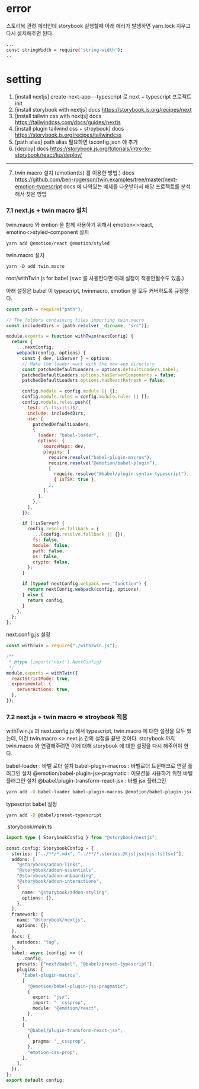 # error

스토리북 관련 에러인데 storybook 실행할때 아래 에러가 발생하면 yarn.lock 지우고 다시 설치해주면 된다.

```bash
...
const stringWidth = require('string-width');
..
```

# setting

1. [install nextjs] create-next-app --typescript 로 next + typescript 프로젝트 init
2. [install storybook with nextjs] docs https://storybook.js.org/recipes/next
3. [install tailwin css with nextjs] docs https://tailwindcss.com/docs/guides/nextjs
4. [install plugin tailwind css + stroybook] docs https://storybook.js.org/recipes/tailwindcss
5. [path alias] path alias 필요하면 tsconfig.json 에 추가
6. [deploy] docs https://storybook.js.org/tutorials/intro-to-storybook/react/ko/deploy/

---

7. twin macro 설치
   (emotion(ts) 를 이용한 방법.) docs https://github.com/ben-rogerson/twin.examples/tree/master/next-emotion-typescript
   docs 에 나와있는 예제를 다운받아서 해당 프로젝트를 분석해서 찾은 방법

### 7.1 next.js + twin macro 설치

twin.macro 와 emtion 을 함께 사용하기 위해서 emotion<>react, emotino<>styled-component 설치

```
yarn add @emotion/react @emotion/styled
```

twin.macro 설치

```
yarn -D add twin.macro
```

root/withTwin.js for babel (swc 를 사용한다면 아래 설정이 적용안될수도 있음.)

아래 설정은 babel 이 typescript, twinmacro, emotion 을 모두 커버하도록 규정한다.

```js
const path = require("path");

// The folders containing files importing twin.macro
const includedDirs = [path.resolve(__dirname, "src")];

module.exports = function withTwin(nextConfig) {
  return {
    ...nextConfig,
    webpack(config, options) {
      const { dev, isServer } = options;
      // Make the loader work with the new app directory
      const patchedDefaultLoaders = options.defaultLoaders.babel;
      patchedDefaultLoaders.options.hasServerComponents = false;
      patchedDefaultLoaders.options.hasReactRefresh = false;

      config.module = config.module || {};
      config.module.rules = config.module.rules || [];
      config.module.rules.push({
        test: /\.(tsx|ts)$/,
        include: includedDirs,
        use: [
          patchedDefaultLoaders,
          {
            loader: "babel-loader",
            options: {
              sourceMaps: dev,
              plugins: [
                require.resolve("babel-plugin-macros"),
                require.resolve("@emotion/babel-plugin"),
                [
                  require.resolve("@babel/plugin-syntax-typescript"),
                  { isTSX: true },
                ],
              ],
            },
          },
        ],
      });

      if (!isServer) {
        config.resolve.fallback = {
          ...(config.resolve.fallback || {}),
          fs: false,
          module: false,
          path: false,
          os: false,
          crypto: false,
        };
      }

      if (typeof nextConfig.webpack === "function") {
        return nextConfig.webpack(config, options);
      } else {
        return config;
      }
    },
  };
};
```

next.config.js 설정

```js
const withTwin = require("./withTwin.js");

/**
 * @type {import('next').NextConfig}
 */
module.exports = withTwin({
  reactStrictMode: true,
  experimental: {
    serverActions: true,
  },
});
```

### 7.2 next.js + twin macro => stroybook 적용

withTwin.js 과 next.config.js 에서 typescript, twin.macro 에 대한 설정을 모두 했는데, 이건 twin.macro <> next.js 간의 설정을 끝낸 것이다. storybook 까지 twin.macro 와 연결해주려면 이에 대해 storybook 에 대한 설정을 다시 해주어야 한다.

babel-loader : 바벨 로더 설치
babel-plugin-macros : 바벨로더 트윈매크로 연결 플러그인 설치
@emotion/babel-plugin-jsx-pragmatic : 이모션을 사용하기 위한 바벨 플러그인 설치
@babel/plugin-transform-react-jsx : 바벨 jsx 플러그인

```bash
yarn add -D babel-loader babel-plugin-macros @emotion/babel-plugin-jsx-pragmatic @babel/plugin-transform-react-jsx
```

typescript babel 설정

```bash
yarn add -D @babel/preset-typescript
```

.storybook/main.ts

```ts
import type { StorybookConfig } from "@storybook/nextjs";

const config: StorybookConfig = {
  stories: ["../**/*.mdx", "../**/*.stories.@(js|jsx|mjs|ts|tsx)"],
  addons: [
    "@storybook/addon-links",
    "@storybook/addon-essentials",
    "@storybook/addon-onboarding",
    "@storybook/addon-interactions",
    {
      name: "@storybook/addon-styling",
      options: {},
    },
  ],
  framework: {
    name: "@storybook/nextjs",
    options: {},
  },
  docs: {
    autodocs: "tag",
  },
  babel: async (config) => ({
    ...config,
    presets: ["next/babel", "@babel/preset-typescript"],
    plugins: [
      "babel-plugin-macros",
      [
        "@emotion/babel-plugin-jsx-pragmatic",
        {
          export: "jsx",
          import: "__cssprop",
          module: "@emotion/react",
        },
      ],
      [
        "@babel/plugin-transform-react-jsx",
        {
          pragma: "__cssprop",
        },
        "emotion-css-prop",
      ],
    ],
  }),
};
export default config;
```
